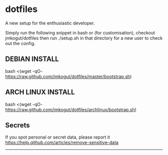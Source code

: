 dotfiles
========

A new setup for the enthusiastic developer.

Simply run the following snippet in bash or (for customisation), checkout jmkogut/dotfiles then run ./setup.sh in that directory for a new user to check out the config.


DEBIAN INSTALL
--------------

bash <(wget -qO- https://raw.github.com/jmkogut/dotfiles/master/bootstrap.sh)


ARCH LINUX INSTALL
------------------

bash <(wget -qO- https://raw.github.com/jmkogut/dotfiles/archlinux/bootstrap.sh)




Secrets
----------------------------------------------------------

If you spot personal or secret data, please report it
https://help.github.com/articles/remove-sensitive-data

----------------------------------------------------------
